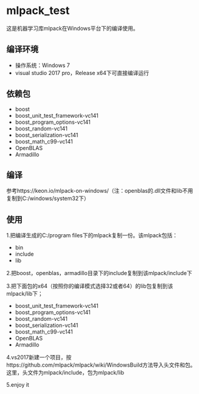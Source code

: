 # mlpack_test
这是机器学习库mlpack在Windows平台下的编译使用。

## 编译环境
* 操作系统：Windows 7
* visual studio 2017 pro，Release x64下可直接编译运行

## 依赖包
* boost
* boost_unit_test_framework-vc141
* boost_program_options-vc141
* boost_random-vc141
* boost_serialization-vc141
* boost_math_c99-vc141
* OpenBLAS
* Armadillo

## 编译
参考https://keon.io/mlpack-on-windows/（注：openblas的.dll文件和lib不用复制到C:/windows/system32下）

## 使用
1.把编译生成的C:/program files下的mlpack复制一份。该mlpack包括：
* bin
* include
* lib

2.把boost，openblas，armadillo目录下的include复制到该mlpack/include下

3.把下面包的x64（按照你的编译模式选择32或者64）的lib包复制到该mlpack/lib下；
* boost_unit_test_framework-vc141
* boost_program_options-vc141
* boost_random-vc141
* boost_serialization-vc141
* boost_math_c99-vc141
* OpenBLAS
* Armadillo

4.vs2017新建一个项目，按https://github.com/mlpack/mlpack/wiki/WindowsBuild方法导入头文件和包。这里，头文件为mlpack/include，包为mlpack/lib

5.enjoy it
